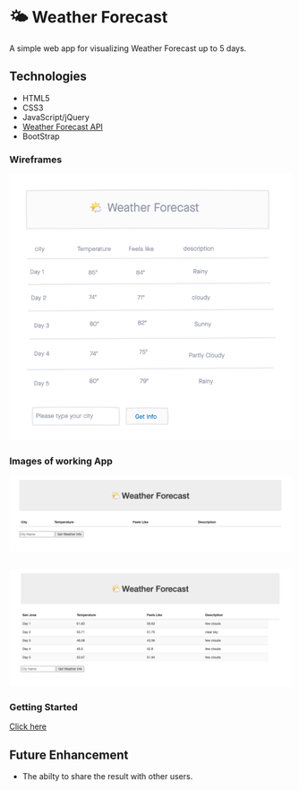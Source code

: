 # 🌤 Weather Forecast

A simple web app for visualizing Weather Forecast up to 5 days.

## Technologies
- HTML5
- CSS3
- JavaScript/jQuery
- [Weather Forecast API](http://openweathermap.org/forecast16)
- BootStrap

### Wireframes
![screenshot](img/wireframe.png)

### Images of working App
![screenshotTwo](img/screenTwo.png)
##
![screenshot](img/appScreenShot.png) 


### Getting Started
[Click here](https://avisa-ga.github.io/first-web-app-project/)

## Future Enhancement
- The abilty to share the result with other users.
